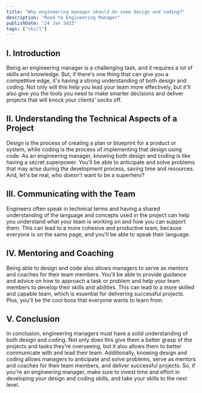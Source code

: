 ```yaml
---
title: "Why engineering manager should do some design and coding?"
description: "Road to Engineering Manager"
publishDate: "24 Jan 2023"
tags: ["skill"]
---
```


## I. Introduction

Being an engineering manager is a challenging task, and it requires a lot of skills and knowledge. But, if there's one thing that can give you a competitive edge, it's having a strong understanding of both design and coding. Not only will this help you lead your team more effectively, but it'll also give you the tools you need to make smarter decisions and deliver projects that will knock your clients' socks off.

## II. Understanding the Technical Aspects of a Project

Design is the process of creating a plan or blueprint for a product or system, while coding is the process of implementing that design using code. As an engineering manager, knowing both design and coding is like having a secret superpower. You'll be able to anticipate and solve problems that may arise during the development process, saving time and resources. And, let's be real, who doesn't want to be a superhero?

## III. Communicating with the Team

Engineers often speak in technical terms and having a shared understanding of the language and concepts used in the project can help you understand what your team is working on and how you can support them. This can lead to a more cohesive and productive team, because everyone is on the same page, and you'll be able to speak their language.

## IV. Mentoring and Coaching

Being able to design and code also allows managers to serve as mentors and coaches for their team members. You'll be able to provide guidance and advice on how to approach a task or problem and help your team members to develop their skills and abilities. This can lead to a more skilled and capable team, which is essential for delivering successful projects. Plus, you'll be the cool boss that everyone wants to learn from.

## V. Conclusion

In conclusion, engineering managers must have a solid understanding of both design and coding. Not only does this give them a better grasp of the projects and tasks they're overseeing, but it also allows them to better communicate with and lead their team. Additionally, knowing design and coding allows managers to anticipate and solve problems, serve as mentors and coaches for their team members, and deliver successful projects. So, if you're an engineering manager, make sure to invest time and effort in developing your design and coding skills, and take your skills to the next level.
